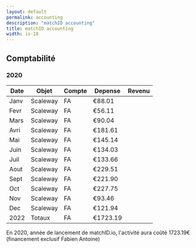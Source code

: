 ```yaml
---
layout: default
permalink: accounting
description: "matchID accounting"
title: matchID accounting
width: is-10
---
```



## Comptabilité

### 2020
|Date   |Objet            |Compte            |Depense        |Revenu                 
|-------|-------|------------------|---------------|-------------
|Janv |Scaleway |FA          |€88.01 |
|Fevr |Scaleway |FA          |€56.11 |
|Mars |Scaleway |FA          |€90.04 |
|Avri |Scaleway |FA          |€181.61 |
|Mai  |Scaleway |FA          |€145.14 |
|Juin |Scaleway |FA          |€134.03 |
|Juil |Scaleway |FA          |€133.66 |
|Aout |Scaleway |FA          |€229.51 |
|Sept |Scaleway |FA          |€221.90 |
|Oct |Scaleway |FA           |€227.75|
|Nov |Scaleway |FA           |€93.46 |
|Dec |Scaleway |FA           |€121.94 |
|2022 |Totaux |FA           |€1723.19 |

En 2020, année de lancement de matchID.io, l'activité aura coûté 1723.19€ (financement exclusif Fabien Antoine)

